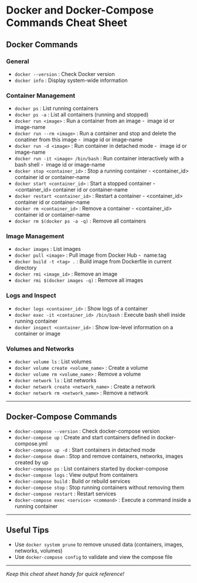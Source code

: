 
# Docker and Docker-Compose Commands Cheat Sheet

## Docker Commands

### General
- `docker --version` : Check Docker version
- `docker info` : Display system-wide information

### Container Management
- `docker ps` : List running containers
- `docker ps -a` : List all containers (running and stopped)
- `docker run <image>` : Run a container from an image - <image> image id or image-name
- `docker run --rm <image>` : Run a container and stop and delete the conatiner from this image - <image> image id or image-name
- `docker run -d <image>` : Run container in detached mode - <image> image id or image-name
- `docker run -it <image> /bin/bash` : Run container interactively with a bash shell - <image> image id or image-name
- `docker stop <container_id>` : Stop a running container - <container_id> container id or container-name
- `docker start <container_id>` : Start a stopped container - <container_id> container id or container-name
- `docker restart <container_id>` : Restart a container - <container_id> container id or container-name
- `docker rm <container_id>` : Remove a container - <container_id> container id or container-name
- `docker rm $(docker ps -a -q)` : Remove all containers

### Image Management
- `docker images` : List images
- `docker pull <image>` : Pull image from Docker Hub - <image> name:tag
- `docker build -t <tag> .` : Build image from Dockerfile in current directory
- `docker rmi <image_id>` : Remove an image
- `docker rmi $(docker images -q)` : Remove all images

### Logs and Inspect
- `docker logs <container_id>` : Show logs of a container
- `docker exec -it <container_id> /bin/bash` : Execute bash shell inside running container
- `docker inspect <container_id>` : Show low-level information on a container or image

### Volumes and Networks
- `docker volume ls` : List volumes
- `docker volume create <volume_name>` : Create a volume
- `docker volume rm <volume_name>` : Remove a volume
- `docker network ls` : List networks
- `docker network create <network_name>` : Create a network
- `docker network rm <network_name>` : Remove a network

---

## Docker-Compose Commands

- `docker-compose --version` : Check docker-compose version
- `docker-compose up` : Create and start containers defined in docker-compose.yml
- `docker-compose up -d` : Start containers in detached mode
- `docker-compose down` : Stop and remove containers, networks, images created by up
- `docker-compose ps` : List containers started by docker-compose
- `docker-compose logs` : View output from containers
- `docker-compose build` : Build or rebuild services
- `docker-compose stop` : Stop running containers without removing them
- `docker-compose restart` : Restart services
- `docker-compose exec <service> <command>` : Execute a command inside a running container

---

## Useful Tips

- Use `docker system prune` to remove unused data (containers, images, networks, volumes)
- Use `docker-compose config` to validate and view the compose file

---

*Keep this cheat sheet handy for quick reference!*
